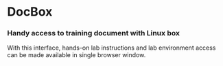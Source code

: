 # DocBox
### Handy access to training document with Linux box
With this interface, hands-on lab instructions and lab environment access can be made available in single browser window.


